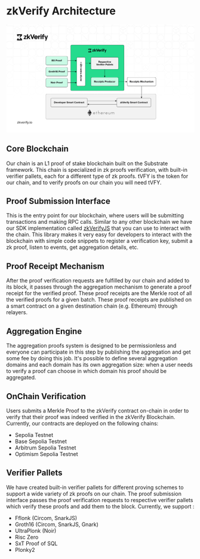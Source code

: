# zkVerify Architecture

![alt_text](./img/zkVerify-workflow.jpg)

## Core Blockchain

Our chain is an L1 proof of stake blockchain built on the Substrate framework. This chain is specialized in zk proofs verification, with built-in verifier pallets, each for a different type of zk proofs. tVFY is the token for our chain, and to verify proofs on our chain you will need tVFY.

## Proof Submission Interface

This is the entry point for our blockchain, where users will be submitting transactions and making RPC calls. Similar to any other blockchain we have our SDK implementation called [zkVerifyJS](https://docs.zkverify.io/tutorials/submit-proofs/typescript-example) that you can use to interact with the chain. This library makes it very easy for developers to interact with the blockchain with simple code snippets to register a verification key, submit a zk proof, listen to events, get aggregation details, etc.

## Proof Receipt Mechanism

After the proof verification requests are fulfilled by our chain and added to its block, it passes through the aggregation mechanism to generate a proof receipt for the verified proof. These proof receipts are the Merkle root of all the verified proofs for a given batch. These proof receipts are published on a smart contract on a given destination chain (e.g. Ethereum) through relayers.

## Aggregation Engine

The aggregation proofs system is designed to be permissionless and everyone can participate in this step by publishing the aggregation and get some fee by doing this job. It's possible to define several aggregation domains and each domain has its own aggregation size: when a user needs to verify a proof can choose in which domain his proof should be aggregated.

## OnChain Verification

Users submits a Merkle Proof to the zkVerify contract on-chain in order to verify that their proof was indeed verified in the zkVerify Blockchain. Currently, our contracts are deployed on the following chains:

- Sepolia Testnet
- Base Sepolia Testnet
- Arbitrum Sepolia Testnet
- Optimism Sepolia Testnet

## Verifier Pallets

We have created built-in verifier pallets for different proving schemes to support a wide variety of zk proofs on our chain. The proof submission interface passes the proof verification requests to respective verifier pallets which verify these proofs and add them to the block. Currently, we support :
- Fflonk (Circom, SnarkJS)
- Groth16 (Circom, SnarkJS, Gnark)
- UltraPlonk (Noir)
- Risc Zero
- SxT Proof of SQL
- Plonky2
